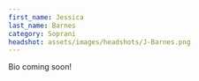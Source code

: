 ```yaml
---
first_name: Jessica
last_name: Barnes
category: Soprani
headshot: assets/images/headshots/J-Barnes.png
---
```


Bio coming soon!
